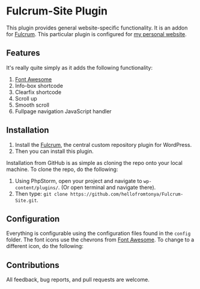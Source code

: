 # Fulcrum-Site Plugin

This plugin provides general website-specific functionality.  It is an addon for [Fulcrum](https://github.com/hellofromtonya/fulcrum).  This particular plugin is configured for [my personal website](http://hellofromtonya.com).
	 	
## Features
It's really quite simply as it adds the following functionality:

1. [Font Awesome](https://fortawesome.github.io/Font-Awesome/)
2. Info-box shortcode
3. Clearfix shortcode
4. Scroll up
5. Smooth scroll
6. Fullpage navigation JavaScript handler

## Installation

1. Install the [Fulcrum](https://github.com/hellofromtonya/fulcrum), the central custom repository plugin for WordPress.
2. Then you can install this plugin.

Installation from GitHub is as simple as cloning the repo onto your local machine.  To clone the repo, do the following:

1. Using PhpStorm, open your project and navigate to `wp-content/plugins/`. (Or open terminal and navigate there).
2. Then type: `git clone https://github.com/hellofromtonya/Fulcrum-Site.git`.

## Configuration
Everything is configurable using the configuration files found in the `config` folder.  The font icons use the chevrons from [Font Awesome](https://fortawesome.github.io/Font-Awesome/).  To change to a different icon, do the following:

## Contributions

All feedback, bug reports, and pull requests are welcome.